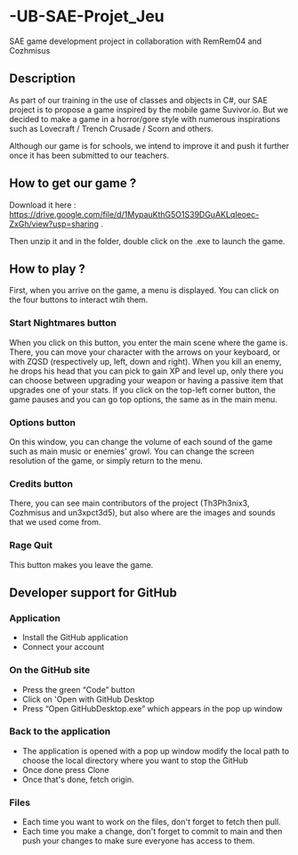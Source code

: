 # -UB-SAE-Projet_Jeu
SAE game development project in collaboration with RemRem04 and Cozhmisus


## Description
As part of our training in the use of classes and objects in C#, our SAE project is to propose a game inspired by the mobile game Suvivor.io. But we decided to make a game in a horror/gore style with numerous inspirations such as Lovecraft / Trench Crusade / Scorn and others.

Although our game is for schools, we intend to improve it and push it further once it has been submitted to our teachers.

## How to get our game ?
Download it here : https://drive.google.com/file/d/1MypauKthG5O1S39DGuAKLqIeoec-ZxGh/view?usp=sharing .

Then unzip it and in the folder, double click on the .exe to launch the game.

## How to play ?
First, when you arrive on the game, a menu is displayed. You can click on the four buttons to interact wtih them.

### Start Nightmares button
When you click on this button, you enter the main scene where the game is. There, you can move your character with the arrows on your keyboard, or with ZQSD (respectively up, left, down and right). When you kill an enemy, he drops his head that you can pick to gain XP and level up, only there you can choose between upgrading your weapon or having a passive item that upgrades one of your stats. If you click on the top-left corner button, the game pauses and you can go top options, the same as in the main menu.

### Options button
On this window, you can change the volume of each sound of the game such as main music or enemies' growl. You can change the screen resolution of the game, or simply return to the menu.

### Credits button
There, you can see main contributors of the project (Th3Ph3nix3, Cozhmisus and un3xpct3d5), but also where are the images and sounds that we used come from.

### Rage Quit
This button makes you leave the game.


## Developer support for GitHub
### Application
- Install the GitHub application
- Connect your account

### On the GitHub site
- Press the green “Code” button
- Click on 'Open with GitHub Desktop
- Press “Open GitHubDesktop.exe” which appears in the pop up window

### Back to the application
- The application is opened with a pop up window modify the local path to choose the local directory where you want to stop the GitHub
- Once done press Clone
- Once that's done, fetch origin.

### Files
- Each time you want to work on the files, don't forget to fetch then pull.
- Each time you make a change, don't forget to commit to main and then push your changes to make sure everyone has access to them.
